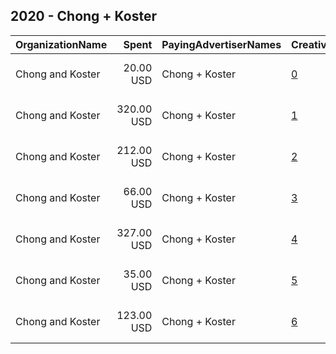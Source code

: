 ## 2020 - Chong + Koster 
|OrganizationName|Spent|PayingAdvertiserNames|CreativeUrls|Impressions|Genders|AgeBrackets|CountryCodes|BillingAddresses|CandidateBallotInformation|
|:---|---:|:---|:---|---:|:---|:---|:---|:---|:---|
|Chong and Koster|20.00 USD|Chong + Koster|[0](https://www.snap.com/political-ads/asset/c0abd1687e95ce872055b39a4fbb7645d1844815853e6b78a611ffd0030bd8a2?mediaType=png)|4,913|FEMALE|18-35|united states|"1640 Rhode Island Ave. NW, Suite 600,Washington,20036,US"||
|Chong and Koster|320.00 USD|Chong + Koster|[1](https://www.snap.com/political-ads/asset/773efec6792b681e72d6d7cdd888185a61b99f49bcab62ba6146821d2f331842?mediaType=mp4)|60,682|FEMALE|18-35|united states|"1640 Rhode Island Ave. NW, Suite 600,Washington,20036,US"||
|Chong and Koster|212.00 USD|Chong + Koster|[2](https://www.snap.com/political-ads/asset/34f8c3cbe62e19af37a486e030aaecbcb82637622bd7b71d94d628a69cea818c?mediaType=mp4)|51,864|FEMALE|18-35|united states|"1640 Rhode Island Ave. NW, Suite 600,Washington,20036,US"||
|Chong and Koster|66.00 USD|Chong + Koster|[3](https://www.snap.com/political-ads/asset/6e49c9d382c87b304b226251017c70970f3eb435768fe01b0919ccb4581424aa?mediaType=png)|14,094|FEMALE|18-35|united states|"1640 Rhode Island Ave. NW, Suite 600,Washington,20036,US"||
|Chong and Koster|327.00 USD|Chong + Koster|[4](https://www.snap.com/political-ads/asset/a8f4891a353e4baadaf74fce1c46d75326b9483109642680cce5b64dedd80774?mediaType=mp4)|77,858|FEMALE|18-35|united states|"1640 Rhode Island Ave. NW, Suite 600,Washington,20036,US"||
|Chong and Koster|35.00 USD|Chong + Koster|[5](https://www.snap.com/political-ads/asset/84da74a68d732ef8f73165fbe15da7037abe82ed19a4d03c496f97ad2b0ae9a4?mediaType=png)|8,429|FEMALE|18-35|united states|"1640 Rhode Island Ave. NW, Suite 600,Washington,20036,US"||
|Chong and Koster|123.00 USD|Chong + Koster|[6](https://www.snap.com/political-ads/asset/e7c2ad2577a872a9a432d243d1439d37d9d0b1515148d0467514e33a0eb8f956?mediaType=mp4)|20,657|FEMALE|18-35|united states|"1640 Rhode Island Ave. NW, Suite 600,Washington,20036,US"||

